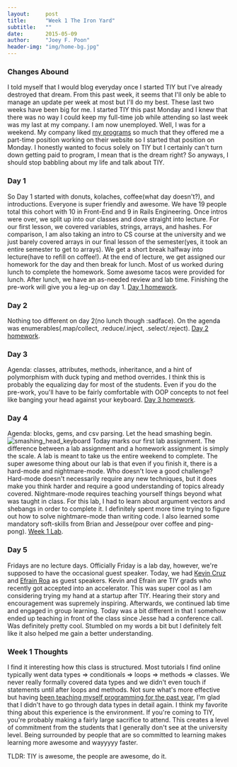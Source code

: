 ```yaml
---
layout:     post
title:      "Week 1 The Iron Yard"
subtitle:   ""
date:       2015-05-09
author:     "Joey F. Poon"
header-img: "img/home-bg.jpg"
---
```


<h3>Changes Abound</h3>
<p>I told myself that I would blog everyday once I started TIY but I've already destroyed that dream. From this past week, it seems that I'll only be able to manage an update per week at most but I'll do my best. These last two weeks have been big for me. I started TIY this past Monday and I knew that there was no way I could keep my full-time job while attending so last week was my last at my company. I am now unemployed. Well, I was for a weekend. My company liked <a href="http://joeypoon.com/blog/2015/04/09/working-efficiently/">my programs</a> so much that they offered me a part-time position working on their website so I started that position on Monday. I honestly wanted to focus solely on TIY but I certainly can't turn down getting paid to program, I mean that is the dream right? So anyways, I should stop babbling about my life and talk about TIY.</p>

<h3>Day 1</h3>
<p>So Day 1 started with donuts, kolaches, coffee(what day doesn't?), and introductions. Everyone is super friendly and awesome. We have 19 people total this cohort with 10 in Front-End and 9 in Rails Engineering. Once intros were over, we split up into our classes and dove straight into lecture. For our first lesson, we covered variables, strings, arrays, and hashes. For comparison, I am also taking an intro to CS course at the university and we just barely covered arrays in our final lesson of the semester(yes, it took an entire semester to get to arrays). We get a short break halfway into lecture(have to refill on coffee!). At the end of lecture, we get assigned our homework for the day and then break for lunch. Most of us worked during lunch to complete the homework. Some awesome tacos were provided for lunch. After lunch, we have an as-needed review and lab time. Finishing the pre-work will give you a leg-up on day 1. <a href="https://gist.github.com/joeypoon/d30e8f4f0da4dc046825">Day 1 homework</a>.</p>

<h3>Day 2</h3>
<p>Nothing too different on day 2(no lunch though :sadface). On the agenda was enumerables(.map/collect, .reduce/.inject, .select/.reject). <a href="https://gist.github.com/joeypoon/e0f4d278f38b5092d625">Day 2 homework</a>.</p>

<h3>Day 3</h3>
<p>Agenda: classes, attributes, methods, inheritance, and a hint of polymorphism with duck typing and method overrides. I think this is probably the equalizing day for most of the students. Even if you do the pre-work, you'll have to be fairly comfortable with OOP concepts to not feel like banging your head against your keyboard. <a href="https://gist.github.com/joeypoon/b28b38dfdbe370a933c6">Day 3 homework</a>.</p>

<h3>Day 4</h3>
<p>Agenda: blocks, gems, and csv parsing. Let the head smashing begin.
<img src="http://temp.nickydisla.com/temp/wp-content/uploads/2015/05/smashing_head_keyboard.gif" alt="smashing_head_keyboard" class="alignnone">
Today marks our first lab assignment. The difference between a lab assignment and a homework assignment is simply the scale. A lab is meant to take us the entire weekend to complete. The super awesome thing about our lab is that even if you finish it, there is a hard-mode and nightmare-mode. Who doesn't love a good challenge? Hard-mode doesn't necessarily require any new techniques, but it does make you think harder and require a good understanding of topics already covered. Nightmare-mode requires teaching yourself things beyond what was taught in class. For this lab, I had to learn about argument vectors and shebangs in order to complete it. I definitely spent more time trying to figure out how to solve nightmare-mode than writing code. I also learned some mandatory soft-skills from Brian and Jesse(pour over coffee and ping-pong). <a href ="https://github.com/joeypoon/week-1-lab">Week 1 Lab</a>.</p>

<h3>Day 5</h3>
<p>Fridays are no lecture days. Officially Friday is a lab day, however, we're supposed to have the occasional guest speaker. Today, we had <a href="https://twitter.com/Kevin7Christmas">Kevin Cruz</a> and <a href="https://twitter.com/EA_Roa">Efrain Roa</a> as guest speakers. Kevin and Efrain are TIY grads who recently got accepted into an accelerator. This was super cool as I am considering trying my hand at a startup after TIY. Hearing their story and encouragement was supremely inspiring. Afterwards, we continued lab time and engaged in group learning. Today was a bit different in that I somehow ended up teaching in front of the class since Jesse had a conference call. Was definitely pretty cool. Stumbled on my words a bit but I definitely felt like it also helped me gain a better understanding.</p>

<h3>Week 1 Thoughts</h3>
I find it interesting how this class is structured. Most tutorials I find online typically went data types => conditionals => loops => methods => classes. We never really formally covered data types and we didn't even touch if statements until after loops and methods. Not sure what's more effective but having <a href="http://joeypoon.com/blog/2015/02/17/risky-proposition/">been teaching myself programming for the past year</a>, I'm glad that I didn't have to go through data types in detail again. I think my favorite thing about this experience is the environment. If you're coming to TIY, you're probably making a fairly large sacrifice to attend. This creates a level of commitment from the students that I generally don't see at the university level. Being surrounded by people that are so committed to learning makes learning more awesome and wayyyyy faster.

TLDR: TIY is awesome, the people are awesome, do it.
